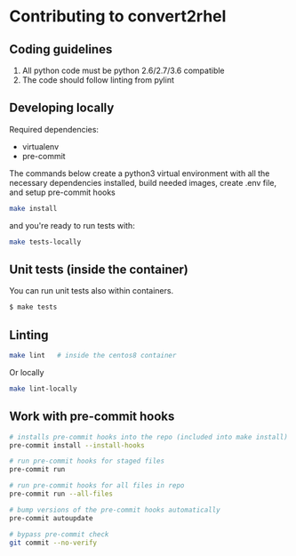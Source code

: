 # Contributing to convert2rhel

## Coding guidelines
1. All python code must be python 2.6/2.7/3.6 compatible
1. The code should follow linting from pylint

## Developing locally

Required dependencies:
- virtualenv
- pre-commit

The commands below create a python3 virtual environment with all the necessary dependencies installed,
build needed images,
create .env file, and
setup pre-commit hooks
```bash
make install
```

and you're ready to run tests with:
```bash
make tests-locally
```

## Unit tests (inside the container)
You can run unit tests also within containers.

```bash
$ make tests
```

## Linting

```bash
make lint   # inside the centos8 container
```
Or locally
```bash
make lint-locally
```

## Work with pre-commit hooks

```bash
# installs pre-commit hooks into the repo (included into make install)
pre-commit install --install-hooks

# run pre-commit hooks for staged files
pre-commit run

# run pre-commit hooks for all files in repo
pre-commit run --all-files

# bump versions of the pre-commit hooks automatically
pre-commit autoupdate

# bypass pre-commit check
git commit --no-verify
```
